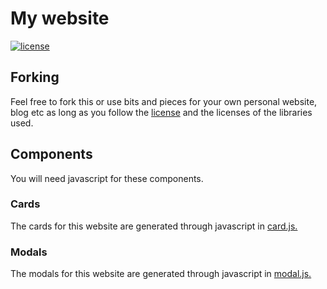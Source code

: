 # My website
 
[![license](https://img.shields.io/badge/license-MIT-blue)](LICENSE)

## Forking

Feel free to fork this or use bits and pieces for your own personal website, blog etc as long as you follow the [license](LICENSE) and the licenses of the libraries used.

## Components

You will need javascript for these components.

### Cards

The cards for this website are generated through javascript in [card.js.](js/card.js)

### Modals

The modals for this website are generated through javascript in [modal.js.](js/modal.js)